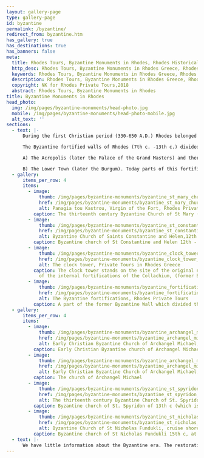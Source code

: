 ```yaml
---
layout: gallery-page
type: gallery-page
id: byzantine
permalink: /byzantine/
redirect_from: byzantine.htm
has_gallery: true
has_destinations: true
has_banners: false
meta:
  title: Rhodes Tours, Byzantine Monuments in Rhodes, Rhodes Historical Tours
  http_desc: Rhodes Tours, Byzantine Monuments in Rhodes Greece, Rhodes Historical Tours
  keywords: Rhodes Tours, Byzantine Monuments in Rhodes Greece, Rhodes Historical Tours
  description: Rhodes Tours, Byzantine Monuments in Rhodes Greece, Rhodes Historical Tours, Byzantine Archaeological Sights Landmarks and Architecture
  copyright: NK for Rhodes Private Tours,2018
  abstract: Rhodes Tours, Byzantine Monuments in Rhodes
title: Byzantine Monuments in Rhodes
head_photo:
  img: /img/pages/byzantine-monuments/head-photo.jpg
  mobile: /img/pages/byzantine-monuments/head-photo-mobile.jpg
  alt_text: ''
sections:
  - text: |-
      During the first Christian period (330-650 A.D.) Rhodes belonged to a part of the Christianized empire called the Byzantine Empire. The Island was a very important military base. As a significant Byzantine trading port, it was also a crossroads for ships sailing between Constantinople and Alexandria.

      The Byzantine fortified walls of Rhodes (7th c. -13th c.) divided the town into two sections:

      A) The Acropolis (later the Palace of the Grand Masters) and therefore the Upper Town which is that the area surrounding the acropolis (later the Collachio).

      B) The Lower Town (later the Burgum). Today parts of this fortification survive mostly within the Collachio, incorporated into later structures. Rhodes city had an excellent number of churches, among them some basilicas of impressive dimensions.
  - gallery:
      items_per_row: 4
      items:
        - image:
            thumb: /img/pages/byzantine-monuments/byzantine_st_mary_church_mod_small.jpg
            href: /img/pages/byzantine-monuments/byzantine_st_mary_church_mod.jpg
            alt: Panagia tou Kastrou, Virgin of the Fort, Rhodes Private Tours
          caption: The thirteenth century Byzantine Church of St Mary (Panagia tou Kastrou or Virgin of the Fort), which later became the first cathedral of the Knights.
        - image:
            thumb: /img/pages/byzantine-monuments/byzantine_st_constantine_church_mod_small.jpg
            href: /img/pages/byzantine-monuments/byzantine_st_constantine_church_mod.jpg
            alt: Byzantine Church of Saints Constantine and Helen,12th - 13th, Private Tours in Rhodes
          caption: Byzantine church of St Constantine and Helen 12th - 13th c.
        - image:
            thumb: /img/pages/byzantine-monuments/byzantine_clock_tower_mod_small.jpg
            href: /img/pages/byzantine-monuments/byzantine_clock_tower_mod.jpg
            alt: The clock tower, Private Tours in Rhodes Greece
          caption: The clock tower stands on the site of the original north-west tower
            of the internal fortifications of the Collachium, (former Byzantine fortifications).
        - image:
            thumb: /img/pages/byzantine-monuments/byzantine_fortifications_mod_small.jpg
            href: /img/pages/byzantine-monuments/byzantine_fortifications_mod.jpg
            alt: The Byzantine fortifications, Rhodes Private Tours
          caption: A part of the former Byzantine Wall which divided the town into two sections    
  - gallery:
      items_per_row: 4
      items:
        - image:
            thumb: /img/pages/byzantine-monuments/byzantine_archangel_michael_church_mod_small.jpg
            href: /img/pages/byzantine-monuments/byzantine_archangel_michael_church_mod.jpg
            alt: Early Christian Byzantine Church of Archangel Michael, cruise shore excursions in Rhodes Greece
          caption: Early Christian Byzantine church of Archangel Michael.
        - image:
            thumb: /img/pages/byzantine-monuments/byzantine_archangel_michael_church_2_mod_small.jpg
            href: /img/pages/byzantine-monuments/byzantine_archangel_michael_church_2_mod.jpg
            alt: Early Christian Byzantine Church of Archangel Michael, cruise shore excursions in Rhodes Greece
          caption: The church of Archangel Michael
        - image:
            thumb: /img/pages/byzantine-monuments/byzantine_st_spyridon_church_mod_small.jpg
            href: /img/pages/byzantine-monuments/byzantine_st_spyridon_church_mod.jpg
            alt: The thirteenth century Byzantine Church of St. Spyridon, Greece Rhodes cruise excursions
          caption: Byzantine church of St. Spyridon of 13th c (which is converted to mosque during the Ottoman era).
        - image:
            thumb: /img/pages/byzantine-monuments/byzantine_st_nicholas_church_mod_small.jpg
            href: /img/pages/byzantine-monuments/byzantine_st_nicholas_church_mod.jpg
            alt: Byzantine Church of St Nicholas Fundukli, cruise shore excursions in Rhodes Greece
          caption: Byzantine church of St Nicholas Fundukli 15th c, at the foot of the mountain Profitis Ilias.
  - text: |-
      We have little information about the Byzantine era. The restoration work of the Italians abandoned surviving buildings in favor of the Knights period.
---
```

